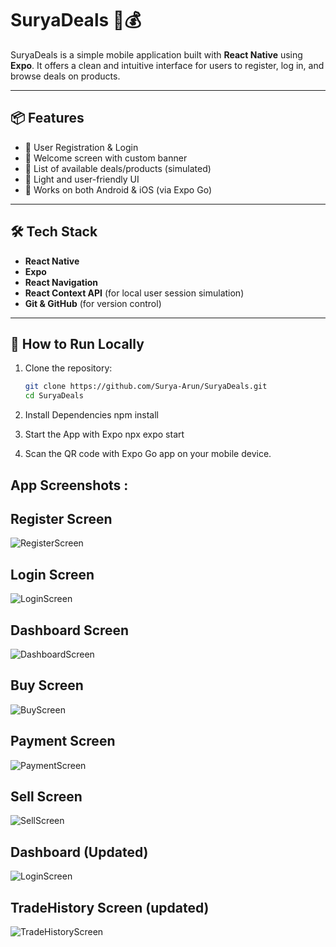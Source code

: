 # SuryaDeals 📱💰

SuryaDeals is a simple mobile application built with **React Native** using **Expo**. It offers a clean and intuitive interface for users to register, log in, and browse deals on products.

---

## 📦 Features

- 🔐 User Registration & Login
- 🎉 Welcome screen with custom banner
- 💼 List of available deals/products (simulated)
- 🌙 Light and user-friendly UI
- 📱 Works on both Android & iOS (via Expo Go)

---

## 🛠 Tech Stack

- **React Native**
- **Expo**
- **React Navigation**
- **React Context API** (for local user session simulation)
- **Git & GitHub** (for version control)

---

## 🚀 How to Run Locally

1. Clone the repository:
   ```bash
   git clone https://github.com/Surya-Arun/SuryaDeals.git
   cd SuryaDeals

2. Install Dependencies
      npm install

3. Start the App with Expo
      npx expo start


4. Scan the QR code with Expo Go app on your mobile device.

## App Screenshots :

## Register Screen
![RegisterScreen](assets/screenshots/sc1.jpg)

## Login Screen
![LoginScreen](assets/screenshots/sc2.jpg)

## Dashboard Screen
![DashboardScreen](assets/screenshots/sc3.jpg)

## Buy Screen
![BuyScreen](assets/screenshots/sc4.jpg)
 
## Payment Screen
![PaymentScreen](assets/screenshots/sc5.jpg)

## Sell Screen
![SellScreen](assets/screenshots/sc6.jpg)

## Dashboard (Updated) 
![LoginScreen](assets/screenshots/sc7.jpg)

## TradeHistory Screen (updated)
![TradeHistoryScreen](assets/screenshots/sc8.jpg)



